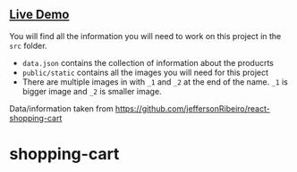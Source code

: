 ## [Live Demo](https://react-shopping-cart-beta.vercel.app/)


You will find all the information you will need to work on this project in the `src` folder.

 - `data.json` contains the collection of information about the producrts
 - `public/static` contains all the images you will need for this project
 - There are multiple images in with `_1` and `_2` at the end of the name. `_1` is bigger image and `_2` is smaller image.


Data/information taken from https://github.com/jeffersonRibeiro/react-shopping-cart
# shopping-cart
